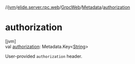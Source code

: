//[jvm](../../../../index.md)/[elide.server.rpc.web](../../index.md)/[GrpcWeb](../index.md)/[Metadata](index.md)/[authorization](authorization.md)

# authorization

[jvm]\
val [authorization](authorization.md): Metadata.Key&lt;[String](https://kotlinlang.org/api/latest/jvm/stdlib/kotlin/-string/index.html)&gt;

User-provided `authorization` header.
